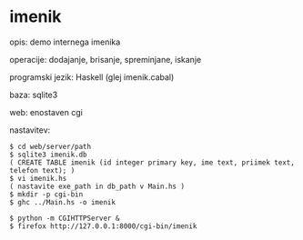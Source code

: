 imenik
======

opis: demo internega imenika

operacije: dodajanje, brisanje, spreminjane, iskanje

programski jezik: Haskell (glej imenik.cabal)

baza: sqlite3

web: enostaven cgi

nastavitev:

    $ cd web/server/path
    $ sqlite3 imenik.db
    ( CREATE TABLE imenik (id integer primary key, ime text, priimek text, telefon text); )
    $ vi imenik.hs
    ( nastavite exe_path in db_path v Main.hs )
    $ mkdir -p cgi-bin
    $ ghc ../Main.hs -o imenik

    $ python -m CGIHTTPServer &
    $ firefox http://127.0.0.1:8000/cgi-bin/imenik
